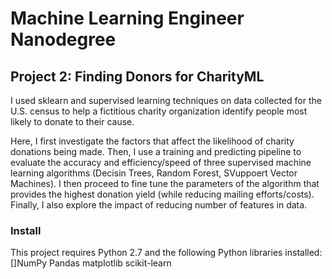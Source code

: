 # Machine Learning Engineer Nanodegree
## Project 2: Finding Donors for CharityML
I used sklearn and supervised learning techniques on data collected for the U.S. census to help a fictitious charity organization identify people most likely to donate to their cause.

Here, I first investigate the factors that affect the likelihood of charity donations being made. Then, I use a training and predicting pipeline to evaluate the accuracy and efficiency/speed of three supervised machine learning algorithms (Decisin Trees, Random Forest, SVuppoert Vector Machines). I then proceed to fine tune the parameters of the algorithm that provides the highest donation yield (while reducing mailing efforts/costs). Finally, I also explore the impact of reducing number of features in data.

### Install
This project requires Python 2.7 and the following Python libraries installed:
[]NumPy
Pandas
matplotlib
scikit-learn
